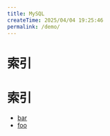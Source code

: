 ```yaml
---
title: MySQL
createTime: 2025/04/04 19:25:46
permalink: /demo/
---
```



# 索引
# 索引





- [bar](./bar.md)
- [foo](./foo.md)
